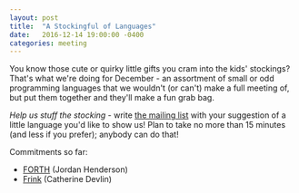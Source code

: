 ```yaml
---
layout: post
title:  "A Stockingful of Languages" 
date:   2016-12-14 19:00:00 -0400
categories: meeting
---
```


You know those cute or quirky little gifts you cram into the kids'
stockings?  That's what we're doing for December - an assortment 
of small or odd programming languages that we wouldn't (or can't)
make a full meeting of, but put them together and they'll make 
a fun grab bag.

*Help us stuff the stocking* - write 
[the mailing list](http://d8ndl.org/#ml) 
with your suggestion of a little language 
you'd like to show us!  Plan to take no more than 15 minutes 
(and less if you prefer); anybody can do that!

Commitments so far:

* [FORTH](https://www.forth.com/forth/) (Jordan Henderson)
* [Frink](https://frinklang.org/) (Catherine Devlin)

